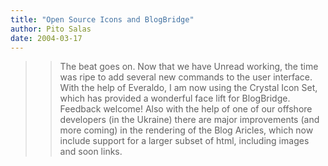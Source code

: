 ```yaml
---
title: "Open Source Icons and BlogBridge"
author: Pito Salas
date: 2004-03-17
---
```



>>

>> The beat goes on. Now that we have Unread working, the time was ripe to add
several new commands to the user interface. With the help of Everaldo, I am
now using the Crystal Icon Set, which has provided a wonderful face lift for
BlogBridge. Feedback welcome! Also with the help of one of our offshore
developers (in the Ukraine) there are major improvements (and more coming) in
the rendering of the Blog Aricles, which now include support for a larger
subset of html, including images and soon links.


